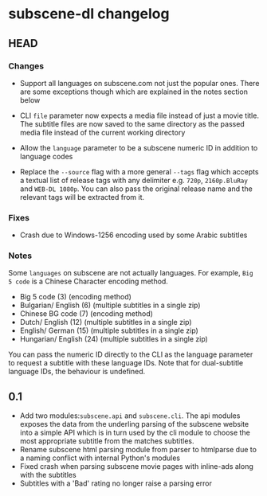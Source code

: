 # subscene-dl changelog

## HEAD

### Changes

- Support all languages on subscene.com not just the popular ones. There
  are some exceptions though which are explained in the notes section
  below

- CLI `file` parameter now expects a media file instead of just a movie title.
  The subtitle files are now saved to the same directory as the passed
  media file instead of the current working directory

- Allow the `language` parameter to be a subscene numeric ID in addition
  to language codes

- Replace the `--source` flag with a more general `--tags` flag which
  accepts a textual list of release tags with any delimiter e.g. `720p`,
  `2160p.BluRay` and `WEB-DL 1080p`. You can also pass the original
  release name and the relevant tags will be extracted from it.

### Fixes

- Crash due to Windows-1256 encoding used by some Arabic subtitles

### Notes

Some `languages` on subscene are not actually languages. For example,
`Big 5 code` is a Chinese Character encoding method.

- Big 5 code (3) (encoding method)
- Bulgarian/ English (6) (multiple subtitles in a single zip)
- Chinese BG code (7) (encoding method)
- Dutch/ English (12) (multiple subtitles in a single zip)
- English/ German (15) (multiple subtitles in a single zip)
- Hungarian/ English (24) (multiple subtitles in a single zip)

You can pass the numeric ID directly to the CLI as the language
parameter to request a subtitle with these language IDs. Note that for
dual-subtitle language IDs, the behaviour is undefined.

## 0.1

- Add two modules:`subscene.api` and `subscene.cli`. The api modules
  exposes the data from the underling parsing of the subscene website into a simple
  API which is in turn used by the cli module to choose the most
  appropriate subtitle from the matches subtitles.
- Rename subscene html parsing module from parser to htmlparse due to a
  naming conflict with internal Python's modules
- Fixed crash when parsing subscene movie pages with inline-ads along
  with the subtitles
- Subtitles with a 'Bad' rating no longer raise a parsing error

